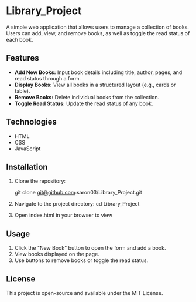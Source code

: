 # Library_Project

A simple web application that allows users to manage a collection of books. Users can add, view, and remove books, as well as toggle the read status of each book.

## Features
- **Add New Books:** Input book details including title, author, pages, and read status through a form.
- **Display Books:** View all books in a structured layout (e.g., cards or table).
- **Remove Books:** Delete individual books from the collection.
- **Toggle Read Status:** Update the read status of any book.

## Technologies
- HTML
- CSS
- JavaScript

## Installation
1. Clone the repository:

   git clone git@github.com:saron03/Library_Project.git
2. Navigate to the project directory:
    cd Library_Project
3. Open index.html in your browser to view

## Usage
1. Click the "New Book" button to open the form and add a book.
2. View books displayed on the page.
3. Use buttons to remove books or toggle the read status.

## License
This project is open-source and available under the MIT License.


